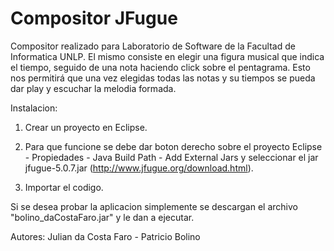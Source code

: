 # Compositor JFugue

Compositor realizado para Laboratorio de Software de la Facultad de Informatica UNLP. El mismo consiste en elegir una figura musical que indica el tiempo, seguido de una nota haciendo click sobre el pentagrama. Esto nos permitirá que una vez elegidas todas las notas y su tiempos se pueda dar play y escuchar la melodia formada.

Instalacion: 

1) Crear un proyecto en Eclipse.

2) Para que funcione se debe dar boton derecho sobre el proyecto Eclipse - Propiedades - Java Build Path - Add External Jars y seleccionar el jar jfugue-5.0.7.jar (http://www.jfugue.org/download.html).

3) Importar el codigo.

Si se desea probar la aplicacion simplemente se descargan el archivo "bolino_daCostaFaro.jar" y le dan a ejecutar.

Autores: Julian da Costa Faro - Patricio Bolino

